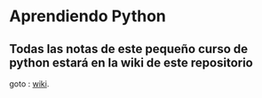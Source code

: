 # Aprendiendo Python

## Todas las notas de este pequeño curso de python estará en la wiki de este repositorio

goto : [wiki](https://github.com/arbarr/aprendiendo_python/wiki).

